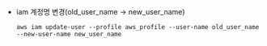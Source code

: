 - iam 계정명 변경(old_user_name -> new_user_name)
    ```
    aws iam update-user --profile aws_profile --user-name old_user_name --new-user-name new_user_name
    ```